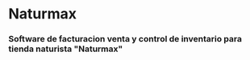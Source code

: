 # Naturmax
### Software de facturacion venta y control de inventario para tienda naturista "Naturmax"
